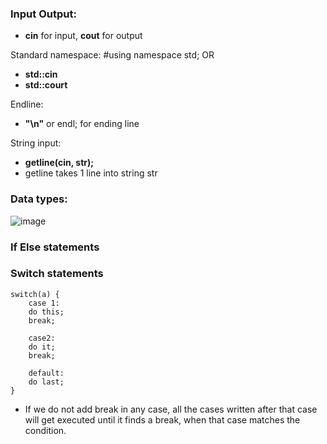 ### Input Output:
* **cin** for input, **cout** for output

Standard namespace:
#using namespace std;
OR 
* **std::cin**
* **std::court**

Endline:
* **"\n"** or endl; for ending line

String input: 
* **getline(cin, str);**
* getline takes 1 line into string str


### Data types: 

![image](https://github.com/s1mran/DSA/assets/35377484/cf205871-9c8b-4471-9397-f56829aef7e2)

### If Else statements

### Switch statements
```
switch(a) {
    case 1:
    do this;
    break;
    
    case2: 
    do it;
    break;
    
    default:
    do last;
}
```
* If we do not add break in any case, all the cases written after that case will get executed until it finds a break, when that case matches the condition.

